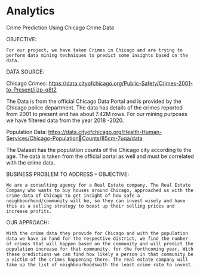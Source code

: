 # Analytics
Crime Prediction Using Chicago Crime Data

OBJECTIVE:

	For our project, we have taken Crimes in Chicago and are trying to perform data mining techniques to predict some insights based on the data.


DATA SOURCE:

Chicago Crimes:
	https://data.cityofchicago.org/Public-Safety/Crimes-2001-to-Present/ijzp-q8t2

The Data is from the official Chicago Data Portal and is provided by the Chicago police 
department. The data has details of the crimes reported from 2001 to present and has about 
7.42M rows. For our mining purposes we have filtered data from the year 2018 -2020.

Population Data:
	https://data.cityofchicago.org/Health-Human-Services/Chicago-PopulationCounts/85cm-7uqa/data

The Dataset has the population counts of the Chicago city according to the age. The 
data is taken from the official portal as well and must be correlated with the crime data.


BUSINESS PROBLEM TO ADDRESS – OBJECTIVE:

	We are a consulting agency for a Real Estate company. The Real Estate Company who wants to buy houses around Chicago, approached us with the crime data of Chicago to get insight of how safe a neighbourhood/community will be, so they can invest wisely and have this as a selling strategy to boost up their selling prices and increase profits.


OUR APPROACH:

	With the crime data they provide for Chicago and with the population data we have in hand for the respective district, we find the number of crimes that will happen based on the community and will predict the population increase for that community, for the forthcoming year. With these predictions we can find how likely a person in that community be a victim of the crimes happening there. The real estate company will take up the list of neighbourhoodswith the least crime rate to invest.
